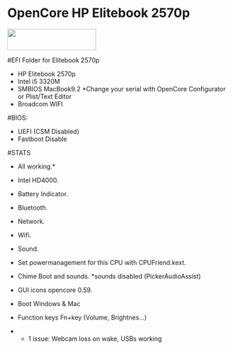 # OpenCore HP Elitebook 2570p
<img src="https://github.com/acidanthera/OpenCorePkg/blob/master/Docs/Logos/OpenCore_with_text_Small.png" width="200" height="48"/>
 
 #EFI Folder for Elitebook 2570p

- HP Elitebook 2570p
- Intel i5 3320M
- SMBIOS MacBook9.2 *Change your serial with OpenCore Configurator or Plist/Text Editor
- Broadcom WIFI

#BIOS:
- UEFI (CSM Disabled)
- Fastboot Disable

#STATS
- All working.*
- Intel HD4000.
- Battery Indicator.
- Bluetooth.
- Network.
- Wifi.
- Sound.

- Set powermanagement for this CPU with CPUFriend.kext.
- Chime Boot and sounds. *sounds disabled (PickerAudioAssist)
- GUI icons opencore 0.59.
- Boot Windows & Mac
- Function keys Fn+key (Volume, Brightnes...)

- * 1 issue: Webcam loss on wake, USBs working

